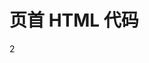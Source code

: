# 页首 HTML 代码

<!-- 背景动画 -->
2 <script type="text/javascript" color="0,0,255" opacity='0.7' zIndex="-2" count="99" src="https://files.cnblogs.com/files/lfri/canvas-nest.js"></script>